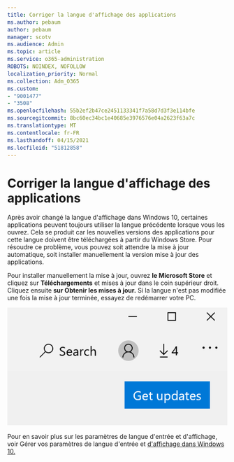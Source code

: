 ```yaml
---
title: Corriger la langue d'affichage des applications
ms.author: pebaum
author: pebaum
manager: scotv
ms.audience: Admin
ms.topic: article
ms.service: o365-administration
ROBOTS: NOINDEX, NOFOLLOW
localization_priority: Normal
ms.collection: Adm_O365
ms.custom:
- "9001477"
- "3508"
ms.openlocfilehash: 55b2ef2b47ce2451133341f7a58d7d3f3e114bfe
ms.sourcegitcommit: 8bc60ec34bc1e40685e3976576e04a2623f63a7c
ms.translationtype: MT
ms.contentlocale: fr-FR
ms.lasthandoff: 04/15/2021
ms.locfileid: "51812858"
---
```

# <a name="fix-the-display-language-of-apps"></a>Corriger la langue d'affichage des applications

Après avoir changé la langue d'affichage dans Windows 10, certaines applications peuvent toujours utiliser la langue précédente lorsque vous les ouvrez. Cela se produit car les nouvelles versions des applications pour cette langue doivent être téléchargées à partir du Windows Store. Pour résoudre ce problème, vous pouvez soit attendre la mise à jour automatique, soit installer manuellement la version mise à jour des applications.

Pour installer manuellement la mise à jour, ouvrez **le Microsoft Store** et cliquez sur **Téléchargements** et mises à jour dans le coin supérieur droit. Cliquez ensuite **sur Obtenir les mises à jour.** Si la langue n'est pas modifiée une fois la mise à jour terminée, essayez de redémarrer votre PC.

![Obtenir les mises à jour.](media/get-updates.png)

Pour en savoir plus sur les paramètres de langue d'entrée et d'affichage, voir Gérer vos paramètres de langue d'entrée et [d'affichage dans Windows 10.](https://support.microsoft.com/help/4027670/windows-10-add-and-switch-input-and-display-language-preferences)
